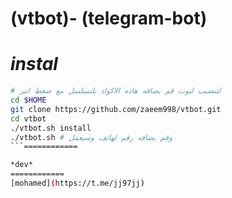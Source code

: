 (vtbot)- (telegram-bot)
============
*instal*
============
```bash
# لتنصيب لبوت قم بضافه هاذه الاكواد بلتسلسل مع ضغط انتر
cd $HOME
git clone https://github.com/zaeem998/vtbot.git
cd vtbot
./vtbot.sh install
./vtbot.sh # وقم بضافه رقم لهاتف وسيعمل 
```============

*dev*
============
[mohamed](https://t.me/jj97jj)
